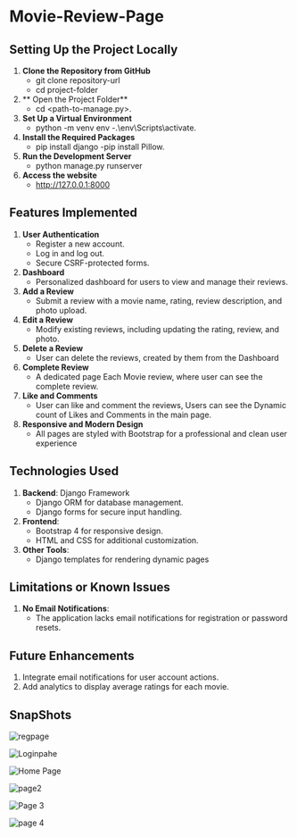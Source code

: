 # Movie-Review-Page


## **Setting Up the Project Locally**
1. **Clone the Repository from GitHub**
    - git clone repository-url
    - cd project-folder
2. ** Open the Project Folder**
    - cd <path-to-manage.py>.
3. **Set Up a Virtual Environment**
    - python -m venv env
    -.\env\Scripts\activate.
4. **Install the Required Packages**
    - pip install django
    -pip install Pillow.
5. **Run the Development Server**
    - python manage.py runserver
6. **Access the website**
    - http://127.0.0.1:8000

## **Features Implemented**

1. **User Authentication**
    - Register a new account.
    - Log in and log out.
    - Secure CSRF-protected forms.
2. **Dashboard**
    - Personalized dashboard for users to view and manage their reviews.
3. **Add a Review**
    - Submit a review with a movie name, rating, review description, and photo upload.
4. **Edit a Review**
    - Modify existing reviews, including updating the rating, review, and photo.
5. **Delete a Review**
    - User can delete the reviews, created by them from the Dashboard
6. **Complete Review**
    - A dedicated page Each Movie review, where user can see the complete review.
7. **Like and Comments**
    - User can like and comment the reviews, Users can see the Dynamic count of Likes and Comments in the main page.
8. **Responsive and Modern Design**
    - All pages are styled with Bootstrap for a professional and clean user experience

## **Technologies Used**

1. **Backend**: Django Framework
    - Django ORM for database management.
    - Django forms for secure input handling.
2. **Frontend**:
    - Bootstrap 4 for responsive design.
    - HTML and CSS for additional customization.
3. **Other Tools**:
    - Django templates for rendering dynamic pages

## **Limitations or Known Issues**

1. **No Email Notifications**:
    - The application lacks email notifications for registration or password resets.

## **Future Enhancements**

1. Integrate email notifications for user account actions.
2. Add analytics to display average ratings for each movie.


## **SnapShots**



![regpage](https://github.com/user-attachments/assets/990b327c-d454-4e6a-b509-fc7c161f2a3f)

![Loginpahe](https://github.com/user-attachments/assets/07f4359e-97f7-4bb5-a036-2e0d62400e2d)

![Home Page](https://github.com/user-attachments/assets/cd4201b8-75c6-4c08-b58a-b59d613bc6d3)

![page2](https://github.com/user-attachments/assets/79c30fe0-c3fc-4c24-adb3-525c5c0a93c8)

![Page 3](https://github.com/user-attachments/assets/c98390c4-6769-4bd6-bd33-ca4f425b2942)

![page 4](https://github.com/user-attachments/assets/619986f1-d886-4659-beef-812a76295d76)














